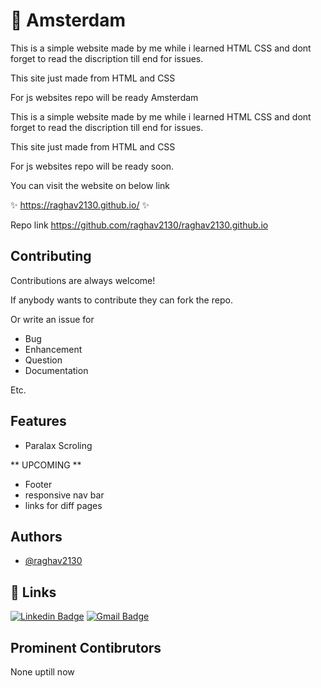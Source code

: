 
# 🌆 Amsterdam 

This is a simple website made by me while i learned HTML CSS
and dont forget to read the discription till end for issues.

This site just made from HTML and CSS 

For js websites repo will be ready Amsterdam 

This is a simple website made by me while i learned HTML CSS
and dont forget to read the discription till end for issues.

This site just made from HTML and CSS 

For js websites repo will be ready soon.

You can visit the website on below link

✨
https://raghav2130.github.io/
✨

Repo link https://github.com/raghav2130/raghav2130.github.io




## Contributing

Contributions are always welcome!

If anybody wants to contribute they can fork the repo.

Or write an issue for

- Bug
- Enhancement
- Question 
- Documentation

Etc.


## Features

- Paralax Scroling

** UPCOMING **

- Footer
- responsive nav bar
- links for diff pages







## Authors

- [@raghav2130](https://github.com/raghav2130)


## 🔗 Links

[![Linkedin Badge](https://img.shields.io/badge/-LinkedIn-blue?style=flat-square&logo=Linkedin&logoColor=white&link=https://www.linkedin.com/in/riti2409/)](https://www.linkedin.com/in/raghav2130/) [![Gmail Badge](https://img.shields.io/badge/-Email-c14438?style=flat-square&logo=Gmail&logoColor=white&link=mailto:ritikumariupadhyay24@gmail.com)](mailto:crown.rg7244@gmail.com)



## Prominent Contibrutors

None uptill now